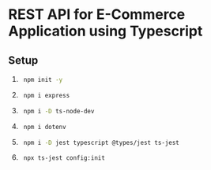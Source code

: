 # REST API for E-Commerce Application using Typescript

## Setup

1. ```bash
    npm init -y
   ```

1. ```bash
    npm i express
   ```

1. ```bash
    npm i -D ts-node-dev
   ```

1. ```bash
    npm i dotenv

   ```

1. ```bash
    npm i -D jest typescript @types/jest ts-jest

   ```

1. ```bash
    npx ts-jest config:init

   ```
